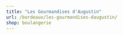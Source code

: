 ```yaml
---
title: "Les Gourmandises d'Augustin"
url: /bordeaux/les-gourmandises-daugustin/
shop: boulangerie
---
```

